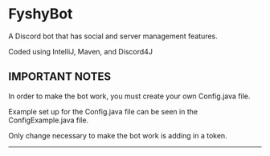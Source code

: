 # FyshyBot
A Discord bot that has social and server management features.

Coded using IntelliJ, Maven, and Discord4J

**IMPORTANT NOTES**
-------------------
In order to make the bot work, you must create your own Config.java file.

Example set up for the Config.java file can be seen in the ConfigExample.java file.

Only change necessary to make the bot work is adding in a token.

-------------------

